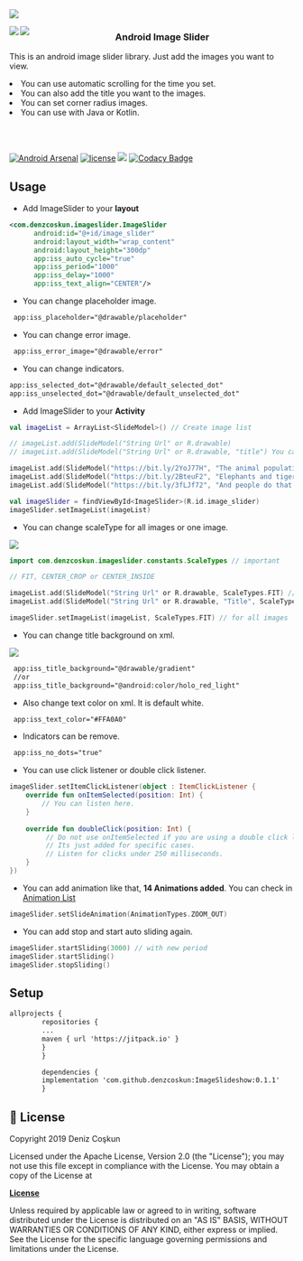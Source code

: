 <a href="https://github.com/denzcoskun/ImageSlideshow">
<img src="https://user-images.githubusercontent.com/15522554/54867096-7169d700-4d8d-11e9-8f9a-bee162a01427.png">
</a>
<p></p>
<a href="https://github.com/denzcoskun/ImageSlideshow">
<img align="left" src="https://user-images.githubusercontent.com/15522554/229931372-db70cfd5-2e37-4e45-a4e1-aae6e0654063.gif"/>
<img align="left" src="https://user-images.githubusercontent.com/15522554/229932076-43a6770d-b4a3-45ec-b473-f235c98b2d1b.png"/>
</a>
<h3 align="center">Android Image Slider</h3>
<p>This is an android image slider library. Just add the images you want to view. </p>
<li>You can use automatic scrolling for the time you set.  </li>
<li>You can also add the title you want to the images.</li>
<li>You can set corner radius images.</li>
<li>You can use with Java or Kotlin.</p>
</br></br>

[![Android Arsenal](https://img.shields.io/badge/Android%20Arsenal-ImageSlideshow-brightgreen.svg?style=flat)](https://android-arsenal.com/details/1/7587)
[![license](https://img.shields.io/github/license/denzcoskun/imageslideshow.svg?style=popout)](https://opensource.org/licenses/Apache-2.0)
[![](https://jitpack.io/v/denzcoskun/ImageSlideshow.svg)](https://jitpack.io/#denzcoskun/ImageSlideshow)
[![Codacy Badge](https://app.codacy.com/project/badge/Grade/db19e5bd13bb4396a4adcbc1954325cc)](https://www.codacy.com/manual/denzcoskun/ImageSlideshow?utm_source=github.com&amp;utm_medium=referral&amp;utm_content=denzcoskun/ImageSlideshow&amp;utm_campaign=Badge_Grade)

## Usage

-   Add ImageSlider to your **layout**

```xml
<com.denzcoskun.imageslider.ImageSlider  
	  android:id="@+id/image_slider"  
	  android:layout_width="wrap_content"  
	  android:layout_height="300dp"  
	  app:iss_auto_cycle="true"  
	  app:iss_period="1000"  
	  app:iss_delay="1000"  
	  app:iss_text_align="CENTER"/>
```

-   You can change placeholder image.

```xml
 app:iss_placeholder="@drawable/placeholder"
```

-   You can change error image.

```xml
 app:iss_error_image="@drawable/error"
```

-   You can change indicators.

```xml
app:iss_selected_dot="@drawable/default_selected_dot"
app:iss_unselected_dot="@drawable/default_unselected_dot"
```

-   Add ImageSlider to your **Activity**

```kt
val imageList = ArrayList<SlideModel>() // Create image list

// imageList.add(SlideModel("String Url" or R.drawable)
// imageList.add(SlideModel("String Url" or R.drawable, "title") You can add title

imageList.add(SlideModel("https://bit.ly/2YoJ77H", "The animal population decreased by 58 percent in 42 years."))
imageList.add(SlideModel("https://bit.ly/2BteuF2", "Elephants and tigers may become extinct."))
imageList.add(SlideModel("https://bit.ly/3fLJf72", "And people do that."))

val imageSlider = findViewById<ImageSlider>(R.id.image_slider)
imageSlider.setImageList(imageList)
```

-   You can change scaleType for all images or one image.

<img src="https://user-images.githubusercontent.com/15522554/85434498-d0209080-b58e-11ea-83cc-ce79076391c1.jpg">

```kt
import com.denzcoskun.imageslider.constants.ScaleTypes // important

// FIT, CENTER_CROP or CENTER_INSIDE

imageList.add(SlideModel("String Url" or R.drawable, ScaleTypes.FIT) // for one image
imageList.add(SlideModel("String Url" or R.drawable, "Title", ScaleTypes.FIT) // you can with title

imageSlider.setImageList(imageList, ScaleTypes.FIT) // for all images
```

-   You can change title background on xml.

<img src="https://user-images.githubusercontent.com/15522554/85441920-4b3a7480-b598-11ea-9154-338a8577552b.jpg">

```xml
 app:iss_title_background="@drawable/gradient"
 //or
 app:iss_title_background="@android:color/holo_red_light"
```
-   Also change text color on xml. It is default white.

```xml
 app:iss_text_color="#FFA0A0" 
```

-   Indicators can be remove.

```xml
 app:iss_no_dots="true" 
```

-   You can use click listener or double click listener.

```kt
imageSlider.setItemClickListener(object : ItemClickListener {  
    override fun onItemSelected(position: Int) {  
        // You can listen here.
    }  
    
    override fun doubleClick(position: Int) {  
		 // Do not use onItemSelected if you are using a double click listener at the same time.  
		 // Its just added for specific cases. 
		 // Listen for clicks under 250 milliseconds.
    }  
})
```
-   You can add animation like that, <b>14 Animations added</b>. You can check in <a href="https://github.com/denzcoskun/ImageSlideshow/blob/master/imageslider/src/main/java/com/denzcoskun/imageslider/constants/AnimationTypes.kt"> Animation List </a>

```kt
imageSlider.setSlideAnimation(AnimationTypes.ZOOM_OUT)
```
-   You can add stop and start auto sliding again.

```kt
imageSlider.startSliding(3000) // with new period
imageSlider.startSliding()
imageSlider.stopSliding()
```

## Setup

```xml
allprojects {
        repositories {
        ...
        maven { url 'https://jitpack.io' }
        }
        }

        dependencies {
        implementation 'com.github.denzcoskun:ImageSlideshow:0.1.1'
        }
```

## 📄 License

Copyright 2019 Deniz Coşkun

Licensed under the Apache License, Version 2.0 (the "License"); you may not use this file except in compliance with the License. You may obtain a copy of the License at

<a href="http://www.apache.org/licenses/LICENSE-2.0"><b>License</b></a>

Unless required by applicable law or agreed to in writing, software distributed under the License is distributed on an "AS IS" BASIS, WITHOUT WARRANTIES OR CONDITIONS OF ANY KIND, either express or implied.
See the License for the specific language governing permissions and limitations under the License.
